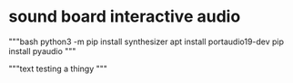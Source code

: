 # sound board interactive audio

"""bash
python3 -m pip install synthesizer
apt install portaudio19-dev
pip install pyaudio
"""

"""text
testing a thingy
"""